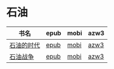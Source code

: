 # 石油

| 书名 | epub | mobi | azw3 |
| --- | --- | --- | --- |
| [石油的时代](http://ct.dalanmei.com/f/31084289-572053910-41df9e) | [epub](http://ct.dalanmei.com/f/31084289-572053910-41df9e) | [mobi](http://ct.dalanmei.com/f/31084289-571732009-553850) | [azw3](http://ct.dalanmei.com/f/31084289-572084338-8f1ce1) |
| [石油战争](http://ct.dalanmei.com/f/31084289-571804022-e72a9c) | [epub](http://ct.dalanmei.com/f/31084289-571804022-e72a9c) | [mobi](http://ct.dalanmei.com/f/31084289-571534136-495b45) | [azw3](http://ct.dalanmei.com/f/31084289-572195436-453cf0) |
